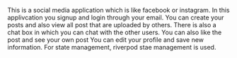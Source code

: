 This is a social media application which is like facebook or instagram. In this applivcation you signup and login through your email. You can create your posts and also view all post that are uploaded by others. There is also a chat box in which you can chat with the other users. You can also like the post and see your own post You can edit your profile and save new information. For state management, riverpod stae management is used.
